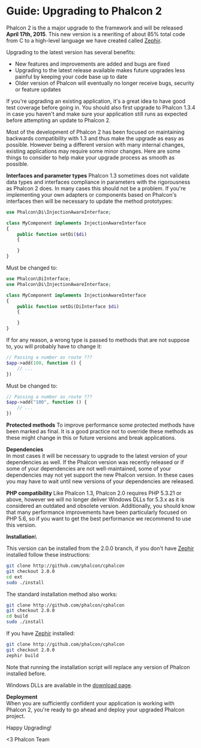 Guide: Upgrading to Phalcon 2
=============================

Phalcon 2 is the a major upgrade to the framework and will be released
**April 17th, 2015**. This new version is a rewriting of about 85% total
code from C to a high-level language we have created called
[Zephir](http://zephir-lang.com/).

Upgrading to the latest version has several benefits:

- New features and improvements are added and bugs are fixed
- Upgrading to the latest release available makes future upgrades less painful 
  by keeping your code base up to date
- Older version of Phalcon will eventually no longer receive bugs, security or 
  feature updates

If you're upgrading an existing application, it's a great idea to have good 
test coverage before going in. You should also first upgrade to Phalcon 1.3.4 
in case you haven't and make sure your application still runs as expected 
before attempting an update to Phalcon 2.

Most of the development of Phalcon 2 has been focused on maintaining backwards 
compatibility with 1.3 and thus make the upgrade as easy as possible. However 
being a different version with many internal changes, existing applications may 
require some minor changes. Here are some things to consider to help make your 
upgrade process as smooth as possible.

**Interfaces and parameter types**
Phalcon 1.3 sometimes does not validate data types and interfaces compliance in 
parameters with the rigorousness as Phalcon 2 does. In many cases this should 
not be a problem. If you're implementing your own adapters or components based 
on Phalcon's interfaces then will be necessary to update the method prototypes:

```php
use Phalcon\Di\InjectionAwareInterface;

class MyComponent implements InjectionAwareInterface
{
    public function setDi($di)
    {

    }
}
```

Must be changed to:

```php
use Phalcon\DiInterface;
use Phalcon\Di\InjectionAwareInterface;

class MyComponent implements InjectionAwareInterface
{
    public function setDi(DiInterface $di)
    {

    }
}
```

If for any reason, a wrong type is passed to methods that are not suppose to, 
you will probably have to change it:

```php
// Passing a number as route ???
$app->add(100, function () {
    // ...  
})
```

Must be changed to:

```php
// Passing a number as route ???
$app->add("100", function () {
    // ...      
})
```

**Protected methods**
To improve performance some protected methods have been marked as final. It is 
a good practice not to override these methods as these might change in this or 
future versions and break applications.

**Dependencies**\
In most cases it will be necessary to upgrade to the latest version of your 
dependencies as well. If the Phalcon version was recently released or if some 
of your dependencies are not well-maintained, some of your dependencies may not 
yet support the new Phalcon version. In these cases you may have to wait until 
new versions of your dependencies are released.

**PHP compatibility**
Like Phalcon 1.3, Phalcon 2.0 requires PHP 5.3.21 or above, however we will no 
longer deliver Windows DLLs for 5.3.x as it is considered an outdated and 
obsolete version. Additionally, you should know that many performance 
improvements have been particularly focused on PHP 5.6, so if you want to get 
the best performance we recommend to use this version.

**Installation**\

This version can be installed from the 2.0.0 branch, if you don't have
[Zephir](http://www.zephir-lang.com) installed follow these instructions:

```sh
git clone http://github.com/phalcon/cphalcon
git checkout 2.0.0
cd ext
sudo ./install
```

The standard installation method also works:

```sh
git clone http://github.com/phalcon/cphalcon
git checkout 2.0.0
cd build
sudo ./install
```

If you have [Zephir](http://www.zephir-lang.com) installed:

```sh
git clone http://github.com/phalcon/cphalcon
git checkout 2.0.0
zephir build
```

Note that running the installation script will replace any version of Phalcon 
installed before.

Windows DLLs are available in the [download page](https://phalconphp.com/en/download/windows).

**Deployment**\
When you are sufficiently confident your application is working with Phalcon 2, 
you're ready to go ahead and deploy your upgraded Phalcon project.

Happy Upgrading!


<3 Phalcon Team
